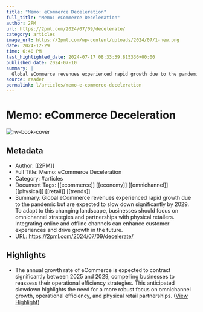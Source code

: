 ```yaml
---
title: "Memo: eCommerce Deceleration"
full_title: "Memo: eCommerce Deceleration"
author: 2PM
url: https://2pml.com/2024/07/09/decelerate/
category: articles
image_url: https://2pml.com/wp-content/uploads/2024/07/1-new.png
date: 2024-12-29
time: 6:40 PM
last_highlighted_date: 2024-07-17 08:33:39.815336+00:00
published_date: 2024-07-10
summary: |
  Global eCommerce revenues experienced rapid growth due to the pandemic but are expected to slow down significantly by 2029. To adapt to this changing landscape, businesses should focus on omnichannel strategies and partnerships with physical retailers. Integrating online and offline channels can enhance customer experiences and drive growth in the future.
source: reader
permalink: l/articles/memo-e-commerce-deceleration
---
```

# Memo: eCommerce Deceleration

![rw-book-cover](https://2pml.com/wp-content/uploads/2024/07/1-new.png)

## Metadata
- Author: [[2PM]]
- Full Title: Memo: eCommerce Deceleration
- Category: #articles
- Document Tags: [[ecommerce]] [[economy]] [[omnichannel]] [[physical]] [[retail]] [[trends]] 
- Summary: Global eCommerce revenues experienced rapid growth due to the pandemic but are expected to slow down significantly by 2029. To adapt to this changing landscape, businesses should focus on omnichannel strategies and partnerships with physical retailers. Integrating online and offline channels can enhance customer experiences and drive growth in the future.
- URL: https://2pml.com/2024/07/09/decelerate/

## Highlights
- The annual growth rate of eCommerce is expected to contract significantly between 2025 and 2029, compelling businesses to reassess their operational efficiency strategies. This anticipated slowdown highlights the need for a more robust focus on omnichannel growth, operational efficiency, and physical retail partnerships. ([View Highlight](https://read.readwise.io/read/01j2zx6qzy007rpjfpdkq2vs2m))


